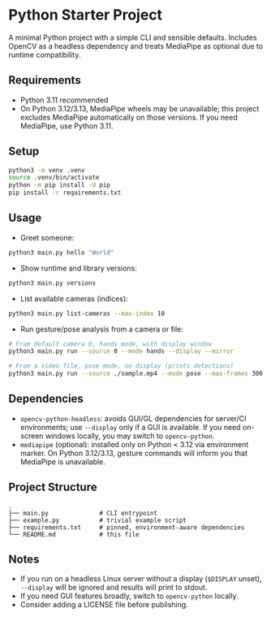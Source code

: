# Python Starter Project

A minimal Python project with a simple CLI and sensible defaults. Includes OpenCV as a headless dependency and treats MediaPipe as optional due to runtime compatibility.

## Requirements
- Python 3.11 recommended
- On Python 3.12/3.13, MediaPipe wheels may be unavailable; this project excludes MediaPipe automatically on those versions. If you need MediaPipe, use Python 3.11.

## Setup
```bash
python3 -m venv .venv
source .venv/bin/activate
python -m pip install -U pip
pip install -r requirements.txt
```

## Usage
- Greet someone:
```bash
python3 main.py hello "World"
```
- Show runtime and library versions:
```bash
python3 main.py versions
```
- List available cameras (indices):
```bash
python3 main.py list-cameras --max-index 10
```
- Run gesture/pose analysis from a camera or file:
```bash
# From default camera 0, hands mode, with display window
python3 main.py run --source 0 --mode hands --display --mirror

# From a video file, pose mode, no display (prints detections)
python3 main.py run --source ./sample.mp4 --mode pose --max-frames 300
```

## Dependencies
- `opencv-python-headless`: avoids GUI/GL dependencies for server/CI environments; use `--display` only if a GUI is available. If you need on-screen windows locally, you may switch to `opencv-python`.
- `mediapipe` (optional): installed only on Python < 3.12 via environment marker. On Python 3.12/3.13, gesture commands will inform you that MediaPipe is unavailable.

## Project Structure
```
.
├── main.py              # CLI entrypoint
├── example.py           # trivial example script
├── requirements.txt     # pinned, environment-aware dependencies
└── README.md            # this file
```

## Notes
- If you run on a headless Linux server without a display (`$DISPLAY` unset), `--display` will be ignored and results will print to stdout.
- If you need GUI features broadly, switch to `opencv-python` locally.
- Consider adding a LICENSE file before publishing.
